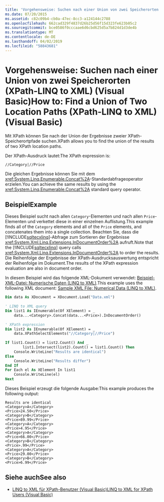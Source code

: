 ```yaml
---
title: 'Vorgehensweise: Suchen nach einer Union von zwei Speicherorten (XPath-LINQ to XML) (Visual Basic)'
ms.date: 07/20/2015
ms.assetid: c82c09b4-cb0a-47ec-8cc3-a124144c2788
ms.openlocfilehash: 662cad329f4837d26b25d56f15d323fe623b05c2
ms.sourcegitcommit: bce0586f0cccaae6d6cbd625d5a7b824d1d3de4b
ms.translationtype: MT
ms.contentlocale: de-DE
ms.lasthandoff: 04/02/2019
ms.locfileid: "58843681"
---
```

# <a name="how-to-find-a-union-of-two-location-paths-xpath-linq-to-xml-visual-basic"></a><span data-ttu-id="d12e7-102">Vorgehensweise: Suchen nach einer Union von zwei Speicherorten (XPath-LINQ to XML) (Visual Basic)</span><span class="sxs-lookup"><span data-stu-id="d12e7-102">How to: Find a Union of Two Location Paths (XPath-LINQ to XML) (Visual Basic)</span></span>
<span data-ttu-id="d12e7-103">Mit XPath können Sie nach der Union der Ergebnisse zweier XPath-Speicherortpfade suchen.</span><span class="sxs-lookup"><span data-stu-id="d12e7-103">XPath allows you to find the union of the results of two XPath location paths.</span></span>  
  
 <span data-ttu-id="d12e7-104">Der XPath-Ausdruck lautet:</span><span class="sxs-lookup"><span data-stu-id="d12e7-104">The XPath expression is:</span></span>  
  
 `//Category|//Price`  
  
 <span data-ttu-id="d12e7-105">Die gleichen Ergebnisse können Sie mit dem <xref:System.Linq.Enumerable.Concat%2A>-Standardabfrageoperator erzielen.</span><span class="sxs-lookup"><span data-stu-id="d12e7-105">You can achieve the same results by using the <xref:System.Linq.Enumerable.Concat%2A> standard query operator.</span></span>  
  
## <a name="example"></a><span data-ttu-id="d12e7-106">Beispiel</span><span class="sxs-lookup"><span data-stu-id="d12e7-106">Example</span></span>  
 <span data-ttu-id="d12e7-107">Dieses Beispiel sucht nach allen `Category`-Elementen und nach allen `Price`-Elementen und verkettet diese in einer einzelnen Auflistung.</span><span class="sxs-lookup"><span data-stu-id="d12e7-107">This example finds all of the `Category` elements and all of the `Price` elements, and concatenates them into a single collection.</span></span> <span data-ttu-id="d12e7-108">Beachten Sie, dass die [!INCLUDE[sqltecxlinq](~/includes/sqltecxlinq-md.md)]-Abfrage zum Sortieren der Ergebnisse <xref:System.Xml.Linq.Extensions.InDocumentOrder%2A> aufruft.</span><span class="sxs-lookup"><span data-stu-id="d12e7-108">Note that the [!INCLUDE[sqltecxlinq](~/includes/sqltecxlinq-md.md)] query calls <xref:System.Xml.Linq.Extensions.InDocumentOrder%2A> to order the results.</span></span> <span data-ttu-id="d12e7-109">Die Reihenfolge der Ergebnisse der XPath-Ausdrucksauswertung entspricht der Reihenfolge im Dokument.</span><span class="sxs-lookup"><span data-stu-id="d12e7-109">The results of the XPath expression evaluation are also in document order.</span></span>  
  
 <span data-ttu-id="d12e7-110">In diesem Beispiel wird das folgende XML-Dokument verwendet: [Beispiel-XML-Datei: Numerische Daten (LINQ to XML)](../../../../visual-basic/programming-guide/concepts/linq/sample-xml-file-numerical-data-linq-to-xml.md).</span><span class="sxs-lookup"><span data-stu-id="d12e7-110">This example uses the following XML document: [Sample XML File: Numerical Data (LINQ to XML)](../../../../visual-basic/programming-guide/concepts/linq/sample-xml-file-numerical-data-linq-to-xml.md).</span></span>  
  
```vb  
Dim data As XDocument = XDocument.Load("Data.xml")  
  
' LINQ to XML query  
Dim list1 As IEnumerable(Of XElement) = _  
    data...<Category>.Concat(data...<Price>).InDocumentOrder()  
  
' XPath expression  
Dim list2 As IEnumerable(Of XElement) = _  
    data.XPathSelectElements("//Category|//Price")  
  
If list1.Count() = list2.Count() And _  
        list1.Intersect(list2).Count() = list1.Count() Then  
    Console.WriteLine("Results are identical")  
Else  
    Console.WriteLine("Results differ")  
End If  
For Each el As XElement In list1  
    Console.WriteLine(el)  
Next  
```  
  
 <span data-ttu-id="d12e7-111">Dieses Beispiel erzeugt die folgende Ausgabe:</span><span class="sxs-lookup"><span data-stu-id="d12e7-111">This example produces the following output:</span></span>  
  
```  
Results are identical  
<Category>A</Category>  
<Price>24.50</Price>  
<Category>B</Category>  
<Price>89.99</Price>  
<Category>A</Category>  
<Price>4.95</Price>  
<Category>A</Category>  
<Price>66.00</Price>  
<Category>B</Category>  
<Price>.99</Price>  
<Category>A</Category>  
<Price>29.00</Price>  
<Category>B</Category>  
<Price>6.99</Price>  
```  
  
## <a name="see-also"></a><span data-ttu-id="d12e7-112">Siehe auch</span><span class="sxs-lookup"><span data-stu-id="d12e7-112">See also</span></span>

- [<span data-ttu-id="d12e7-113">LINQ to XML für XPath-Benutzer (Visual Basic)</span><span class="sxs-lookup"><span data-stu-id="d12e7-113">LINQ to XML for XPath Users (Visual Basic)</span></span>](../../../../visual-basic/programming-guide/concepts/linq/linq-to-xml-for-xpath-users.md)
